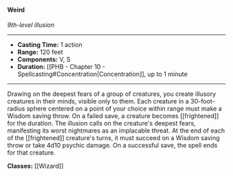 #### Weird
*9th-level illusion*
___
- **Casting Time:** 1 action
- **Range:** 120 feet
- **Components:** V, S
- **Duration:** [[PHB - Chapter 10 - Spellcasting#Concentration|Concentration]], up to 1 minute
---
Drawing on the deepest fears of a group of creatures, you create illusory creatures in their minds, visible only to them. Each creature in a 30-foot-radius sphere centered on a point of your choice within range must make a Wisdom saving throw. On a failed save, a creature becomes [[frightened]] for the duration. The illusion calls on the creature's deepest fears, manifesting its worst nightmares as an implacable threat. At the end of each of the [[frightened]] creature's turns, it must succeed on a Wisdom saving throw or take 4d10 psychic damage. On a successful save, the spell ends for that creature.

**Classes:** [[Wizard]]